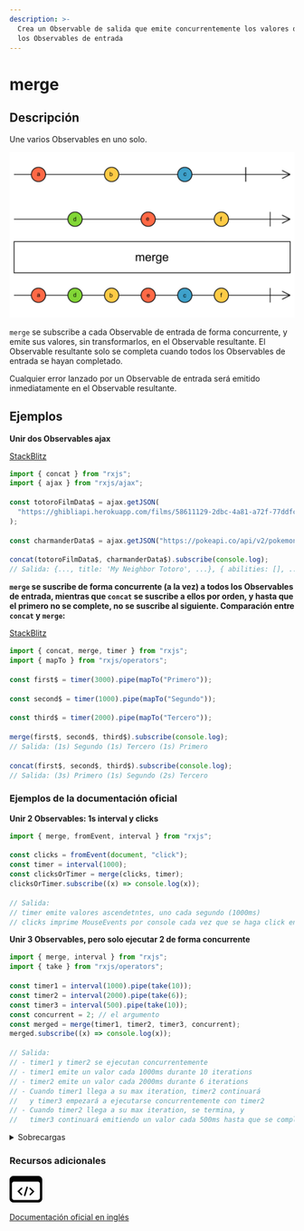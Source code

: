 ```yaml
---
description: >-
  Crea un Observable de salida que emite concurrentemente los valores de todos
  los Observables de entrada
---
```


# merge

## Descripción

Une varios Observables en uno solo.

![Diagrama de canicas del operador merge](assets/images/marble-diagrams/join-creation/merge.png)

`merge` se subscribe a cada Observable de entrada de forma concurrente, y emite sus valores, sin transformarlos, en el Observable resultante. El Observable resultante solo se completa cuando todos los Observables de entrada se hayan completado.

Cualquier error lanzado por un Observable de entrada será emitido inmediatamente en el Observable resultante.

## Ejemplos

**Unir dos Observables ajax**

[StackBlitz](https://stackblitz.com/edit/docu-rxjs-merge?file=index.ts)

```javascript
import { concat } from "rxjs";
import { ajax } from "rxjs/ajax";

const totoroFilmData$ = ajax.getJSON(
  "https://ghibliapi.herokuapp.com/films/58611129-2dbc-4a81-a72f-77ddfc1b1b49"
);

const charmanderData$ = ajax.getJSON("https://pokeapi.co/api/v2/pokemon/4");

concat(totoroFilmData$, charmanderData$).subscribe(console.log);
// Salida: {..., title: 'My Neighbor Totoro', ...}, { abilities: [], ...}
```

**`merge` se suscribe de forma concurrente (a la vez) a todos los Observables de entrada, mientras que `concat` se suscribe a ellos por orden, y hasta que el primero no se complete, no se suscribe al siguiente. Comparación entre `concat` y `merge`:**

[StackBlitz](https://stackblitz.com/edit/docu-rxjs-merge-2?file=index.ts)

```javascript
import { concat, merge, timer } from "rxjs";
import { mapTo } from "rxjs/operators";

const first$ = timer(3000).pipe(mapTo("Primero"));

const second$ = timer(1000).pipe(mapTo("Segundo"));

const third$ = timer(2000).pipe(mapTo("Tercero"));

merge(first$, second$, third$).subscribe(console.log);
// Salida: (1s) Segundo (1s) Tercero (1s) Primero

concat(first$, second$, third$).subscribe(console.log);
// Salida: (3s) Primero (1s) Segundo (2s) Tercero
```

### Ejemplos de la documentación oficial

**Unir 2 Observables: 1s interval y clicks**

```javascript
import { merge, fromEvent, interval } from "rxjs";

const clicks = fromEvent(document, "click");
const timer = interval(1000);
const clicksOrTimer = merge(clicks, timer);
clicksOrTimer.subscribe((x) => console.log(x));

// Salida:
// timer emite valores ascendetntes, uno cada segundo (1000ms)
// clicks imprime MouseEvents por console cada vez que se haga click en el 'document'
```

**Unir 3 Observables, pero solo ejecutar 2 de forma concurrente**

```javascript
import { merge, interval } from "rxjs";
import { take } from "rxjs/operators";

const timer1 = interval(1000).pipe(take(10));
const timer2 = interval(2000).pipe(take(6));
const timer3 = interval(500).pipe(take(10));
const concurrent = 2; // el argumento
const merged = merge(timer1, timer2, timer3, concurrent);
merged.subscribe((x) => console.log(x));

// Salida:
// - timer1 y timer2 se ejecutan concurrentemente
// - timer1 emite un valor cada 1000ms durante 10 iterations
// - timer2 emite un valor cada 2000ms durante 6 iterations
// - Cuando timer1 llega a su max iteration, timer2 continuará
//   y timer3 empezará a ejecutarse concurrentemente con timer2
// - Cuando timer2 llega a su max iteration, se termina, y
//   timer3 continuará emitiendo un valor cada 500ms hasta que se complete
```

<details>

<summary>Sobrecargas</summary>

#### Firma

`merge(v1: any, scheduler: SchedulerLike): Observable<T>`

#### Parámetros

#### Retorna

`Observable<T>`

#### Firma

`merge(v1: any, concurrent: number, scheduler: SchedulerLike): Observable<T>`

#### Parámetros

#### Retorna

`Observable<T>`

#### Firma

`merge(v1: any, v2: any, scheduler: SchedulerLike): Observable<T | T2>`

#### Parámetros

#### Retorna

`Observable<T | T2>`

#### Firma

`merge(v1: any, v2: any, concurrent: number, scheduler: SchedulerLike): Observable<T | T2>`

#### Parámetros

#### Retorna

`Observable<T | T2>`

#### Firma

`merge(v1: any, v2: any, v3: any, scheduler: SchedulerLike): Observable<T | T2 | T3>`

#### Parámetros

#### Retorna

`Observable<T | T2 | T3>`

#### Firma

`merge(v1: any, v2: any, v3: any, concurrent: number, scheduler: SchedulerLike): Observable<T | T2 | T3>`

#### Parámetros

#### Retorna

`Observable<T | T2 | T3>`

#### Firma

`merge(v1: any, v2: any, v3: any, v4: any, scheduler: SchedulerLike): Observable<T | T2 | T3 | T4>`

#### Parámetros

#### Retorna

`Observable<T | T2 | T3 | T4>`

#### Firma

`merge(v1: any, v2: any, v3: any, v4: any, concurrent: number, scheduler: SchedulerLike): Observable<T | T2 | T3 | T4>`

#### Parámetros

#### Retorna

`Observable<T | T2 | T3 | T4>`

#### Firma

`merge(v1: any, v2: any, v3: any, v4: any, v5: any, scheduler: SchedulerLike): Observable<T | T2 | T3 | T4 | T5>`

#### Parámetros

#### Retorna

`Observable<T | T2 | T3 | T4 | T5>`

#### Firma

`merge(v1: any, v2: any, v3: any, v4: any, v5: any, concurrent: number, scheduler: SchedulerLike): Observable<T | T2 | T3 | T4 | T5>`

#### Parámetros

#### Retorna

`Observable<T | T2 | T3 | T4 | T5>`

#### Firma

`merge(v1: any, v2: any, v3: any, v4: any, v5: any, v6: any, scheduler: SchedulerLike): Observable<T | T2 | T3 | T4 | T5 | T6>`

#### Parámetros

#### Retorna

`Observable<T | T2 | T3 | T4 | T5 | T6>`

#### Firma

merge(v1: any, v2: any, v3: any, v4: any, v5: any, v6: any, concurrent: number, scheduler: SchedulerLike): Observable\<T | T2 | `T3 | T4 | T5 | T6>`

#### Parámetros

#### Retorna

`Observable<T | T2 | T3 | T4 | T5 | T6>`

#### Firma

`merge(v1: any): Observable<T>`

#### Parámetros

#### Retorna

`Observable<T>`

#### Firma

`merge(v1: any, concurrent?: number): Observable<T>`

#### Parámetros

#### Retorna

`Observable<T>`

#### Firma

`merge(v1: any, v2: any): Observable<T | T2>`

#### Parámetros

#### Retorna

`Observable<T | T2>`

#### Firma

`merge(v1: any, v2: any, concurrent?: number): Observable<T | T2>`

#### Parámetros

#### Retorna

`Observable<T | T2>`

#### Firma

`merge(v1: any, v2: any, v3: any): Observable<T | T2 | T3>`

#### Parámetros

#### Retorna

`Observable<T | T2 | T3>`

#### Firma

`merge(v1: any, v2: any, v3: any, concurrent?: number): Observable<T | T2 | T3>`

#### Parámetros

#### Retorna

`Observable<T | T2 | T3>`

#### Firma

`merge(v1: any, v2: any, v3: any, v4: any): Observable<T | T2 | T3 | T4>`

#### Parámetros

#### Retorna

`Observable<T | T2 | T3 | T4>`

#### Firma

`merge(v1: any, v2: any, v3: any, v4: any, concurrent?: number): Observable<T | T2 | T3 | T4>`

#### Parámetros

#### Retorna

`Observable<T | T2 | T3 | T4>`

#### Firma

`merge(v1: any, v2: any, v3: any, v4: any, v5: any): Observable<T | T2 | T3 | T4 | T5>`

#### Parámetros

#### Retorna

`Observable<T | T2 | T3 | T4 | T5>`

#### Firma

`merge(v1: any, v2: any, v3: any, v4: any, v5: any, concurrent?: number): Observable<T | T2 | T3 | T4 | T5>`

#### Parámetros

#### Retorna

`Observable<T | T2 | T3 | T4 | T5>`

#### Firma

`merge(v1: any, v2: any, v3: any, v4: any, v5: any, v6: any): Observable<T | T2 | T3 | T4 | T5 | T6>`

#### Parámetros

#### Retorna

`Observable<T | T2 | T3 | T4 | T5 | T6>`

#### Firma

`merge(v1: any, v2: any, v3: any, v4: any, v5: any, v6: any, concurrent?: number): Observable<T | T2 | T3 | T4 | T5 | T6>`

#### Parámetros

#### Retorna

`Observable<T | T2 | T3 | T4 | T5 | T6>`

#### Firma

`merge(...observables: any[]): Observable<T>`

#### Parámetros

#### Retorna

`Observable<T>`

#### Firma

`merge(...observables: any[]): Observable<T>`

#### Parámetros

#### Retorna

`Observable<T>`

#### Firma

`merge(...observables: any[]): Observable<R>`

#### Parámetros

#### Retorna

`Observable<R>`

#### Firma

`merge(...observables: any[]): Observable<R>`

#### Parámetros

#### Retorna

`Observable<R>`

</details>

### Recursos adicionales

[![Source code](assets/icons/source-code.png)](https://github.com/ReactiveX/rxjs/blob/master/src/internal/observable/merge.ts)

[Documentación oficial en inglés](https://rxjs.dev/api/index/function/merge)
